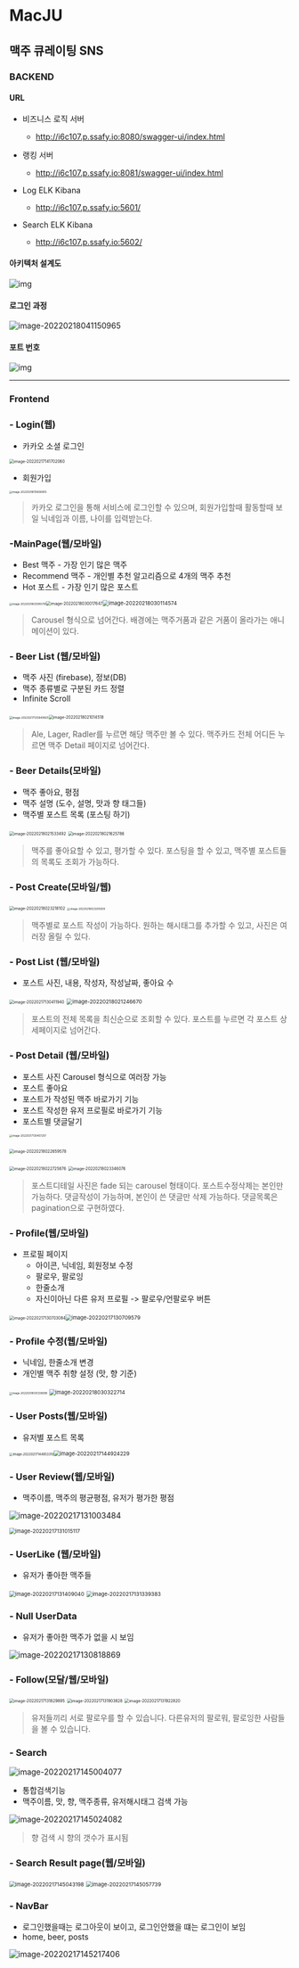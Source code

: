 # MacJU

## 맥주 큐레이팅 SNS

### BACKEND

#### URL

- 비즈니스 로직 서버
  - http://i6c107.p.ssafy.io:8080/swagger-ui/index.html
- 랭킹 서버
  - http://i6c107.p.ssafy.io:8081/swagger-ui/index.html
- Log ELK Kibana
  - http://i6c107.p.ssafy.io:5601/

- Search ELK Kibana
  - http://i6c107.p.ssafy.io:5602/

#### 아키텍처 설계도

![img](https://s3.us-west-2.amazonaws.com/secure.notion-static.com/f0c33412-baeb-4d5c-ab03-0bf67c9029ed/Untitled.jpeg?X-Amz-Algorithm=AWS4-HMAC-SHA256&X-Amz-Content-Sha256=UNSIGNED-PAYLOAD&X-Amz-Credential=AKIAT73L2G45EIPT3X45%2F20220217%2Fus-west-2%2Fs3%2Faws4_request&X-Amz-Date=20220217T190938Z&X-Amz-Expires=86400&X-Amz-Signature=ed62d1edf7491deac328a34e2ea825c563e90924fb288b96065b04ba57d318b6&X-Amz-SignedHeaders=host&response-content-disposition=filename%20%3D%22Untitled.jpeg%22&x-id=GetObject)

#### 로그인 과정

![image-20220218041150965](README.assets/image-20220218041150965.png)

#### 포트 번호

![img](README.assets/qw9B4knMR8l1iMRXNW6RKTiJvPxfOW1U6ooEXVAfnznQyKCgbkkkocJrE5EaXc0ZSHln_DHTlRWDHxOXi435QbuKu_jaxn6RZG8AEOP-drTpmPkBpo5hd5n20yWntiR0f2Pjo60sShVM.png)



---

### Frontend

### - Login(웹)

- 카카오 소셜 로그인

<img src="README.assets/image-20220217141702060.png" alt="image-20220217141702060" style="zoom: 50%;" />

* 회원가입

<img src="README.assets/image-20220218015806905.png" alt="image-20220218015806905" style="zoom: 33%;" />



> 카카오 로그인을 통해 서비스에 로그인할 수 있으며, 회원가입할때 활동할때 보일 닉네임과 이름, 나이를 입력받는다. 



### -MainPage(웹/모바일)

* Best 맥주 - 가장 인기 많은 맥주
* Recommend 맥주 - 개인별 추천 알고리즘으로 4개의 맥주 추천
* Hot 포스트 - 가장 인기 많은 포스트

<img src="README.assets/image-20220218025955791.png" alt="image-20220218025955791" style="zoom: 33%;" /><img src="README.assets/image-20220218030017647.png" alt="image-20220218030017647" style="zoom:50%;" /><img src="README.assets/image-20220218030114574.png" alt="image-20220218030114574" style="zoom:67%;" />



> Carousel 형식으로 넘어간다. 배경에는 맥주거품과 같은 거품이 올라가는 애니메이션이 있다.



### - Beer List (웹/모바일)

- 맥주 사진 (firebase), 정보(DB)
- 맥주 종류별로 구분된 카드 정렬
- Infinite Scroll

​		<img src="README.assets/image-20220217125849925.png" alt="image-20220217125849925" style="zoom: 35%;" /><img src="README.assets/image-20220218021014518.png" alt="image-20220218021014518" style="zoom: 50%;" />



> Ale, Lager, Radler를 누르면 해당 맥주만 볼 수 있다. 
> 맥주카드 전체 어디든 누르면 맥주 Detail 페이지로 넘어간다.



### - Beer Details(모바일)

* 맥주 좋아요, 평점
* 맥주 설명 (도수, 설명, 맛과 향 태그들)
* 맥주별 포스트 목록 (포스팅 하기)

​										<img src="README.assets/image-20220218021533492.png" alt="image-20220218021533492" style="zoom: 50%;" />				<img src="README.assets/image-20220218021625786.png" alt="image-20220218021625786" style="zoom:50%;" />



> 맥주를 좋아요할 수 있고, 평가할 수 있다. 포스팅을 할 수 있고, 맥주별 포스트들의 목록도 조회가 가능하다.



### - Post Create(모바일/웹)

​							<img src="README.assets/image-20220218023218102.png" alt="image-20220218023218102" style="zoom: 50%;" />	<img src="README.assets/image-20220218023205939.png" alt="image-20220218023205939" style="zoom: 33%;" />



> 맥주별로 포스트 작성이 가능하다. 원하는 해시태그를 추가할 수 있고, 사진은 여러장 올릴 수 있다.



### - Post List (웹/모바일)

* 포스트 사진, 내용, 작성자, 작성날짜, 좋아요 수

<img src="README.assets/image-20220217130411940.png" alt="image-20220217130411940" style="zoom: 50%;" />



<img src="README.assets/image-20220218021246670.png" alt="image-20220218021246670" style="zoom:67%;" />



> 포스트의 전체 목록을 최신순으로 조회할 수 있다. 포스트를 누르면 각 포스트 상세페이지로 넘어간다.



### - Post Detail (웹/모바일)

* 포스트 사진 Carousel 형식으로 여러장 가능
* 포스트 좋아요
* 포스트가 작성된 맥주 바로가기 기능
* 포스트 작성한 유저 프로필로 바로가기 기능
* 포스트별 댓글달기

<img src="README.assets/image-20220217130457207.png" alt="image-20220217130457207" style="zoom:33%;" />



​					<img src="README.assets/image-20220218022659578.png" alt="image-20220218022659578" style="zoom:50%;" />

​	<img src="README.assets/image-20220218022725876.png" alt="image-20220218022725876" style="zoom:50%;" />	<img src="README.assets/image-20220218023346076.png" alt="image-20220218023346076" style="zoom:50%;" />

> 포스트디테일 사진은 fade 되는 carousel 형태이다. 포스트수정삭제는 본인만 가능하다.
> 댓글작성이 가능하며, 본인이 쓴 댓글만 삭제 가능하다. 댓글목록은 pagination으로 구현하였다.



### - Profile(웹/모바일)

- 프로필 페이지 
  - 아이콘, 닉네임, 회원정보 수정
  - 팔로우, 팔로잉
  - 한줄소개
  - 자신이아닌 다른 유저 프로필 -> 팔로우/언팔로우 버튼

​			<img src="README.assets/image-20220217130703084.png" alt="image-20220217130703084" style="zoom: 50%;" /><img src="README.assets/image-20220217130709579.png" alt="image-20220217130709579" style="zoom: 67%;" />



### - Profile 수정(웹/모바일)

* 닉네임, 한줄소개 변경 
* 개인별 맥주 취향 설정 (맛, 향 기준) 

​		<img src="README.assets/image-20220218030338098.png" alt="image-20220218030338098" style="zoom:33%;" />	<img src="README.assets/image-20220218030322714.png" alt="image-20220218030322714" style="zoom:67%;" />



### - User Posts(웹/모바일)

* 유저별 포스트 목록

<img src="README.assets/image-20220217144853310.png" alt="image-20220217144853310" style="zoom: 40%;" /><img src="README.assets/image-20220217144924229.png" alt="image-20220217144924229" style="zoom: 67%;" />



### - User Review(웹/모바일)

* 맥주이름, 맥주의 평균평점, 유저가 평가한 평점

![image-20220217131003484](README.assets/image-20220217131003484.png)



<img src="README.assets/image-20220217131015117.png" alt="image-20220217131015117" style="zoom:67%;" />



### - UserLike (웹/모바일)

* 유저가 좋아한 맥주들

<img src="README.assets/image-20220217131409040.png" alt="image-20220217131409040" style="zoom:67%;" />



<img src="README.assets/image-20220217131339383.png" alt="image-20220217131339383" style="zoom:67%;" />





### - Null UserData

* 유저가 좋아한 맥주가 없을 시 보임

![image-20220217130818869](README.assets/image-20220217130818869.png)





### - Follow(모달/웹/모바일)

<img src="README.assets/image-20220217131829895.png" alt="image-20220217131829895" style="zoom:50%;" />



<img src="README.assets/image-20220217131903828.png" alt="image-20220217131903828" style="zoom:50%;" />



<img src="README.assets/image-20220217131922820.png" alt="image-20220217131922820" style="zoom:50%;" />



> 유저들끼리 서로 팔로우를 할 수 있습니다. 다른유저의 팔로워, 팔로잉한 사람들을 볼 수 있습니다.



### - Search

![image-20220217145004077](README.assets/image-20220217145004077.png)



* 통합검색기능
* 맥주이름, 맛, 향, 맥주종류, 유저해시태그 검색 가능

![image-20220217145024082](README.assets/image-20220217145024082.png)



> 향 검색 시 향의 갯수가 표시됨



### - Search Result page(웹/모바일)

<img src="README.assets/image-20220217145043198.png" alt="image-20220217145043198" style="zoom:67%;" />



<img src="README.assets/image-20220217145057739.png" alt="image-20220217145057739" style="zoom:67%;" />





### - NavBar 

* 로그인했을때는 로그아웃이 보이고, 로그인안했을 떄는 로그인이 보임
* home, beer, posts

![image-20220217145217406](README.assets/image-20220217145217406.png)







